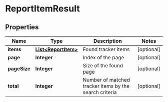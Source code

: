 

# ReportItemResult


## Properties

Name | Type | Description | Notes
------------ | ------------- | ------------- | -------------
**items** | [**List&lt;ReportItem&gt;**](ReportItem.md) | Found tracker items |  [optional]
**page** | **Integer** | Index of the page |  [optional]
**pageSize** | **Integer** | Size of the found page |  [optional]
**total** | **Integer** | Number of matched tracker items by the search criteria |  [optional]



